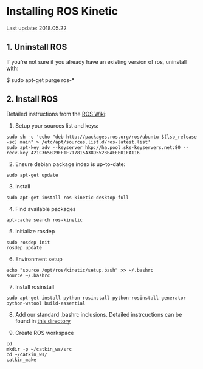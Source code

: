 # Installing ROS Kinetic
Last update: 2018.05.22

## 1. Uninstall ROS
If you're not sure if you already have an existing version of ros, uninstall with:

$ sudo apt-get purge ros-*

## 2. Install ROS
Detailed instructions from the [ROS Wiki](http://wiki.ros.org/kinetic/Installation/Ubuntu):

1. Setup your sources list and keys:

```
sudo sh -c 'echo "deb http://packages.ros.org/ros/ubuntu $(lsb_release -sc) main" > /etc/apt/sources.list.d/ros-latest.list'
sudo apt-key adv --keyserver hkp://ha.pool.sks-keyservers.net:80 --recv-key 421C365BD9FF1F717815A3895523BAEEB01FA116
```

2. Ensure debian package index is up-to-date:

`sudo apt-get update`

3. Install

`sudo apt-get install ros-kinetic-desktop-full`

4. Find available packages

```
apt-cache search ros-kinetic
```

5. Initialize rosdep

```
sudo rosdep init
rosdep update
```

6. Environment setup

```
echo "source /opt/ros/kinetic/setup.bash" >> ~/.bashrc
source ~/.bashrc
```

7. Install rosinstall

`sudo apt-get install python-rosinstall python-rosinstall-generator python-wstool build-essential`

8. Add our standard .bashrc inclusions.  Detailed instrcuctions can be found in [this directory](https://github.com/riplaboratory/Kanaloa/tree/master/ROS/Kinetic/.bashrc_inclusions)

9. Create ROS workspace

```
cd
mkdir -p ~/catkin_ws/src
cd ~/catkin_ws/
catkin_make
```
